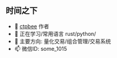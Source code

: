 ## 时间之下


- 🔭 [ctpbee](https://github.com/ctpbee/ctpbee) 作者
- 🌱 正在学习/常用语言 rust/python/
- 💬 主要方向: 量化交易/组合管理/交易系统
- 📫 微信ID: some_1015


